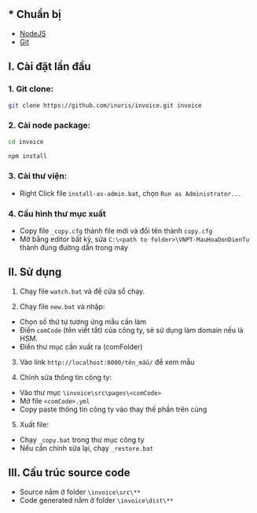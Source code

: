 ## * Chuẩn bị

- [NodeJS](https://nodejs.org/en/)
- [Git](https://git-scm.com/)

## I. Cài đặt lần đầu

### 1. Git clone:

```bash
git clone https://github.com/inuris/invoice.git invoice
```

### 2. Cài node package:

```bash
cd invoice
```
```bash
npm install
```

### 3. Cài thư viện:

- Right Click file `install-as-admin.bat`, chọn `Run as Administrator...`

### 4. Cấu hình thư mục xuất

- Copy file `_copy.cfg` thành file mới và đổi tên thành `copy.cfg`
- Mở bằng editor bất kỳ, sửa `C:\<path to folder>\VNPT-MauHoaDonDienTu` thành đúng đường dẫn trong máy

## II. Sử dụng

 1. Chạy file `watch.bat` và để cửa sổ chạy.

 2. Chạy file `new.bat` và nhập:
 - Chọn số thứ tự tương ứng mẫu cần làm
 - Điền `comCode` (tên viết tắt) của công ty, sẽ sử dụng làm domain nếu là HSM.
 - Điền thư mục cần xuất ra (comFolder)

 3. Vào link `http://localhost:8000/tên_mẫu/` để xem mẫu

 4. Chỉnh sửa thông tin công ty:
 - Vào thư mục `\invoice\src\pages\<comCode>`
 - Mở file `<comCode>.yml`
 - Copy paste thông tin công ty vào thay thế phần trên cùng

5. Xuất file:
- Chạy `_copy.bat` trong thư mục công ty
- Nếu cần chỉnh sửa lại, chạy `_restore.bat`

## III. Cấu trúc source code

- Source nằm ở folder `\invoice\src\**`
- Code generated nằm ở folder `\invoice\dist\**`

